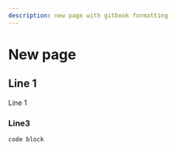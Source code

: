 ```yaml
---
description: new page with gitbook formatting
---
```


# New page

## Line 1

Line 1

### Line3

```text
code block
```

